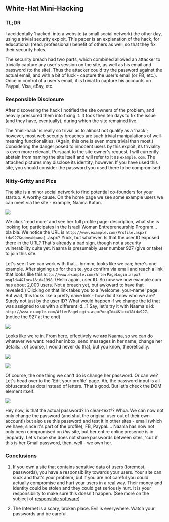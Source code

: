 <!-- {"created_at": "2014-12-25"} -->

## White-Hat Mini-Hacking

### TL;DR 

I accidentally 'hacked' into a website (a small social network) the other day, using a trivial security exploit. This paper is an explanation of the hack, for educational (read: professional) benefit of others as well, so that they fix their security holes. 

The security breach had two parts, which combined allowed an attacker to trivially capture any user's session on the site, as well as his email and password (to the site). Thus the attacker could try the password against the actual email, and with a bit of luck - capture the user's email (or FB, etc.). Once in control of a user's email, it is trivial to capture his accounts on Paypal, Visa, eBay, etc. 

### Responsible Disclosure 

After discovering the hack I notified the site owners of the problem, and heavily pressured them into fixing it. It took then ten days to fix the issue (and they have, eventually), during which the site remained live.

The 'mini-hack' is really so trivial as to almost not qualify as a 'hack'; however, most web security breaches are such trivial manipulations of well-meaning functionalities. (Again, this one is even more trivial than most.) Considering the danger posed to innocent users by this exploit, its triviality is even more relevant. Pursuant to the site owner's request, I will currently abstain from naming the site itself and will refer to it as `example.com`. The attached pictures may disclose its identity, however. If you have used this site, you should consider the password you used there to be compromised. 

### Nitty-Gritty and Pics

The site is a minor social network to find potential co-founders for your startup. A worthy cause. On the home page we see some example users we can meet via the site - example, Naama Katan. 

![](http://i.imgur.com/d1ZXO5k.png)

We click 'read more' and see her full profile page: description, what she is looking for, participates in the Israeli Woman Entrepreneurship Program... bla bla. We notice the URL is `http://www.example.com/Profile.aspx?id=927&name=Naama]` .aspx? Yuck, but whatever. Is that the user ID exposed there in the URL? That's already a bad sign, though not a security vulnerability quite yet. Naama is presumably user number 927 (give or take) to join this site. 

Let's see if we can work with that... hmmm, looks like we can; here's one example. After signing up for the site, you confirm via email and reach a link that looks like this `http://www.example.com/AfterPageLogin.aspx?msgId=4&loc=1&id=1998`. (Hello again, user ID. So now we now example.com has about 2,000 users. Not a breach yet, but awkward to have that revealed.) Clicking on that link takes you to a 'welcome, your-name' page. But wait, this looks like a pretty naive link - how did it know who we are? Surely not just by the user ID? What would happen if we change the id that was assigned to us with a different id...? Say, let's try it with Naama's id: `http://www.example.com/AfterPageLogin.aspx?msgId=4&loc=1&id=927`. (notice the 927 at the end)

![](http://i.imgur.com/tHWcw05.png)

Looks like we're in. From here, effectively we **are** Naama, so we can do whatever we want: read her inbox, send messages in her name, change her details... of course, I would never do that, but you know, theoretically. 

![](http://i.imgur.com/P67MKLC.png)

![](http://i.imgur.com/EXdVrzt.png)

Of course, the one thing we can't do is change her password. Or can we? Let's head over to the 'Edit your profile' page. Ah, the password input is all obfuscated as dots instead of letters. That's good. But let's check the DOM element itself:

![](http://i.imgur.com/9Vy9iPq.png)

Hey now, is that the actual password? In clear-text?? Whoa. We can now not only change the password (and shut the original user out of their own account!) but also use this password and test it in other sites - email (which we have, since it's part of the profile), FB, Paypal.... Naama has now not only been compromised on *this* site, but her entire online presence is in jeopardy. Let's hope she does not share passwords between sites, 'cuz if this is her Gmail password, then, well - we own her. 

### Conclusions

1. If you own a site that contains sensitive data of users (foremost, passwords), you have a responsibility towards your users. Your site can suck and that's your problem, but if you are not careful you could actually compromise and hurt your users in a real way. Their money and identity could be stolen and they could get seriously hurt. It is your responsibility to make sure this doesn't happen. (See more on the subject of [responsible software]('/blog/responsible_software'))

2. The Internet is a scary, broken place. Evil is everywhere. Watch your passwords and be careful. 